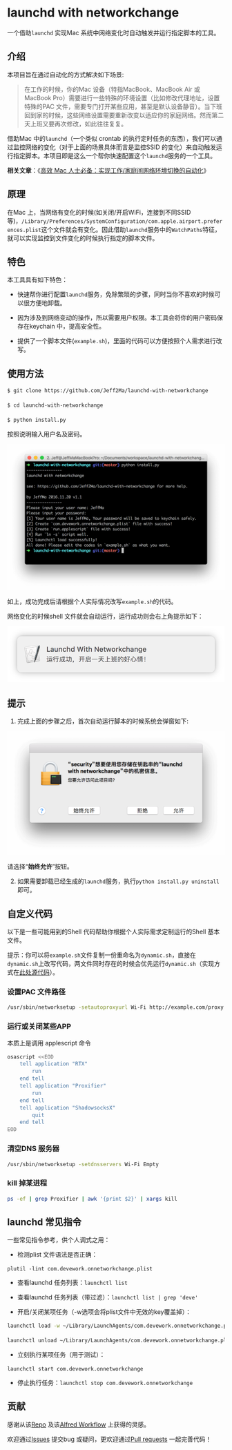 # launchd with networkchange

一个借助`launchd` 实现Mac 系统中网络变化时自动触发并运行指定脚本的工具。

## 介绍

本项目旨在通过自动化的方式解决如下场景:

> 在工作的时候，你的Mac 设备（特指MacBook、MacBook Air 或MacBook Pro）需要进行一些特殊的环境设置（比如修改代理地址，设置特殊的PAC 文件，需要专门打开某些应用，甚至是默认设备静音）。当下班回到家的时候，这些网络设置需要重新改变以适应你的家庭网络。然而第二天上班又要再次修改，如此往往复复。

借助Mac 中的`launchd`（一个类似 crontab 的执行定时任务的东西），我们可以通过监控网络的变化（对于上面的场景具体而言是监控SSID 的变化）来自动触发运行指定脚本。本项目即是这么一个帮你快速配置这个`launchd`服务的一个工具。

**相关文章**：《[高效 Mac 人士必备：实现工作/家庭间网络环境切换的自动化](http://devework.com/mac-automatic-network.html)》

## 原理

在Mac 上，当网络有变化的时候(如关闭/开启WiFi，连接到不同SSID 等)，`/Library/Preferences/SystemConfiguration/com.apple.airport.preferences.plist`这个文件就会有变化。因此借助`launchd`服务中的`WatchPaths`特征，就可以实现监控到文件变化的时候执行指定的脚本文件。

## 特色

本工具具有如下特色：

- 快速帮你进行配置`launchd`服务，免除繁琐的步骤，同时当你不喜欢的时候可以很方便地卸载。

- 因为涉及到网络变动的操作，所以需要用户权限。本工具会将你的用户密码保存在keychain 中，提高安全性。

- 提供了一个脚本文件(`example.sh`)，里面的代码可以方便按照个人需求进行改写。

## 使用方法

```bash
$ git clone https://github.com/Jeff2Ma/launchd-with-networkchange

$ cd launchd-with-networkchange

$ python install.py
```
按照说明输入用户名及密码。

![](_screenshots/install.png)

如上，成功完成后请根据个人实际情况改写`example.sh`的代码。

网络变化的时候shell 文件就会自动运行，运行成功则会右上角提示如下：

![](_screenshots/notice2.png)

## 提示

1) 完成上面的步骤之后，首次自动运行脚本的时候系统会弹窗如下:

![](_screenshots/first.png)

请选择“**始终允许**”按钮。

2) 如果需要卸载已经生成的`launchd`服务，执行`python install.py uninstall`即可。

## 自定义代码

以下是一些可能用到的Shell 代码帮助你根据个人实际需求定制运行的Shell 基本文件。

提示：你可以将`example.sh`文件复制一份重命名为`dynamic.sh`，直接在`dynamic.sh`上改写代码，两文件同时存在的时候会优先运行`dynamic.sh`（实现方式在[此处源代码](https://github.com/Jeff2Ma/launchd-with-networkchange/blob/master/_demo/_run.applescript#L23-L29)）。

### 设置PAC 文件路径

```bash
/usr/sbin/networksetup -setautoproxyurl Wi-Fi http://example.com/proxy.pac
```

### 运行或关闭某些APP

本质上是调用 applescript 命令

```bash
osascript <<EOD
    tell application "RTX"
	    run
    end tell
    tell application "Proxifier"
        run
    end tell
    tell application "ShadowsocksX"
        quit
    end tell
EOD
```

### 清空DNS 服务器

```bash
/usr/sbin/networksetup -setdnsservers Wi-Fi Empty
```

### kill 掉某进程

```bash
ps -ef | grep Proxifier | awk '{print $2}' | xargs kill
```

## launchd 常见指令

一些常见指令参考，供个人调式之用：

- 检测plist 文件语法是否正确：

`plutil -lint com.devework.onnetworkchange.plist`

- 查看launchd 任务列表：`launchctl list`

- 查看launchd 任务列表（带过滤）：`launchctl list | grep 'deve'`

- 开启/关闭某项任务（-w选项会将plist文件中无效的key覆盖掉）：

```bash
launchctl load -w ~/Library/LaunchAgents/com.devework.onnetworkchange.plist

launchctl unload ~/Library/LaunchAgents/com.devework.onnetworkchange.plist
```

- 立刻执行某项任务（用于测试）：

`launchctl start com.devework.onnetworkchange`

- 停止执行任务：`launchctl stop com.devework.onnetworkchange`

## 贡献

感谢从该[Repo](https://github.com/tjluoma/onnetworkchange) 及该[Alfred Workflow](https://github.com/Jeff2Ma/AlfredWorkflow-DuoTai-Helper) 上获得的灵感。

欢迎通过[Issues](https://github.com/Jeff2Ma/launchd-with-networkchange/issues) 提交bug 或疑问，更欢迎通过[Pull requests](https://github.com/Jeff2Ma/launchd-with-networkchange/pulls) 一起完善代码！